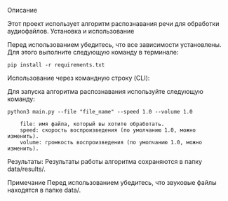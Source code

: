 Описание

Этот проект использует алгоритм распознавания речи для обработки аудиофайлов. 
Установка и использование

Перед использованием убедитесь, что все зависимости установлены. 
Для этого выполните следующую команду в терминале:

    pip install -r requirements.txt

Использование через командную строку (CLI):

Для запуска алгоритма распознавания используйте следующую команду:

    python3 main.py --file "file_name" --speed 1.0 --volume 1.0
    
        file: имя файла, который вы хотите обработать.
        speed: скорость воспроизведения (по умолчанию 1.0, можно изменить).
        volume: громкость воспроизведения (по умолчанию 1.0, можно изменить).

Результаты:
Результаты работы алгоритма сохраняются в папку data/results/.

Примечание
Перед использованием убедитесь, что звуковые файлы находятся в папке data/.
